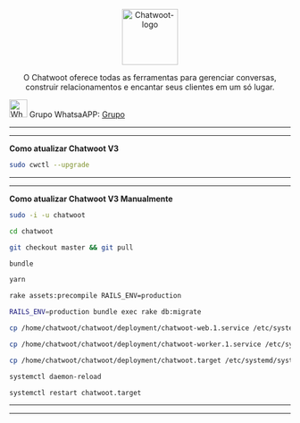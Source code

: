 <p align="center">
	<img src="https://www.chatwoot.com/docs/img/logo.png" alt="Chatwoot-logo" width="100" />	
	<p align="center">O Chatwoot oferece todas as ferramentas para gerenciar conversas, construir relacionamentos e encantar seus clientes em um só lugar.</p>
</p>

<p align="left">
	<img src="https://whatsapp.com/favicon.ico" alt="WhatsAPP-logo" width="32" />
	<span>Grupo WhatsaAPP: </span>
	<a href="https://chat.whatsapp.com/CLKge3hmHmmBcIL04mBzmT" target="_blank">Grupo</a>
</p>

<hr />
<hr />

**Como atualizar Chatwoot V3**

```bash
sudo cwctl --upgrade
```

<hr />
<hr />

**Como atualizar Chatwoot V3 Manualmente**

```bash
sudo -i -u chatwoot
```

```bash
cd chatwoot
```

```bash
git checkout master && git pull
```

```bash
bundle
```

```bash
yarn
```

```bash
rake assets:precompile RAILS_ENV=production
```

```bash
RAILS_ENV=production bundle exec rake db:migrate
```

```bash
cp /home/chatwoot/chatwoot/deployment/chatwoot-web.1.service /etc/systemd/system/chatwoot-web.1.service
```

```bash
cp /home/chatwoot/chatwoot/deployment/chatwoot-worker.1.service /etc/systemd/system/chatwoot-worker.1.service
```

```bash
cp /home/chatwoot/chatwoot/deployment/chatwoot.target /etc/systemd/system/chatwoot.target
```

```bash
systemctl daemon-reload
```

```bash
systemctl restart chatwoot.target
```

<hr />
<hr />
